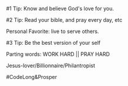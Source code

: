 #1 Tip: Know and believe God's love for you.

#2 Tip: Read your bible, and pray every day, etc

Personal Favorite: live to serve others.

#3 Tip: Be the best version of your self

Parting words: WORK HARD || PRAY HARD

Jesus-lover/Billionnaire/Philantropist 

#CodeLong&Prosper